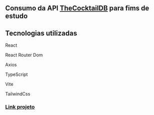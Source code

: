 ## Consumo da API [TheCocktailDB](https://www.thecocktaildb.com/api.php) para fims de estudo

## Tecnologias utilizadas

<p>React</p>
<p>React Router Dom</p>
<p>Axios</p>
<p>TypeScript</p>
<p>Vite</p>
<p>TailwindCss</p>

### [Link projeto](https://apicocktail.vercel.app/)
